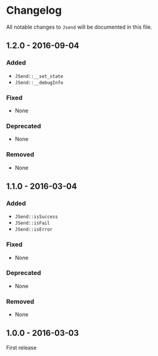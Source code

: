 # Changelog

All notable changes to `Jsend` will be documented in this file.

## 1.2.0 - 2016-09-04

### Added

- `JSend::__set_state`
- `JSend::__debugInfo`

### Fixed

- None

### Deprecated

- None

### Removed

- None

## 1.1.0 - 2016-03-04

### Added

- `JSend::isSuccess`
- `JSend::isFail`
- `JSend::isError`

### Fixed

- None

### Deprecated

- None

### Removed

- None

## 1.0.0 - 2016-03-03

First release